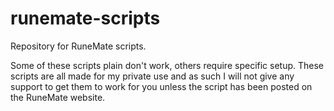 # runemate-scripts
Repository for RuneMate scripts.

Some of these scripts plain don't work, others require specific setup. These scripts are all made for my private use and as such I will not give any support to get them to work for you unless the script has been posted on the RuneMate website.

